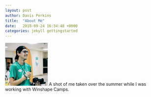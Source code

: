 ```yaml
---
layout: post
author: Davis Perkins
title:  "About Me"
date:   2018-09-24 16:34:48 +0000
categories: jekyll gettingstarted
---
```


![Me](https://github.com/d2perkins/TCO476-SampleDoc/blob/master/docs/assets/images/AlpineMe.jpg)
A shot of me taken over the summer while I was working with Winshape Camps.
